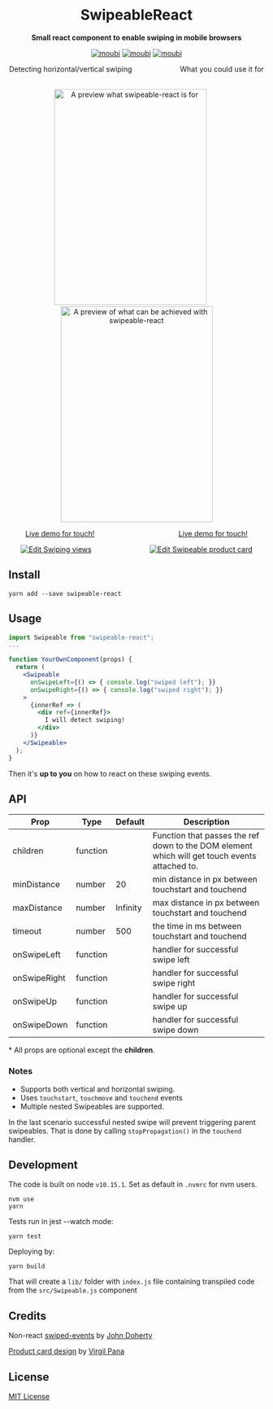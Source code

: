 <div align="center">
<h1>SwipeableReact</h1>

**Small react component to enable swiping in mobile browsers**

[![moubi](https://img.shields.io/circleci/build/gh/moubi/swipeable-react?label=circleci&style=flat-square)](https://circleci.com/gh/moubi/swipeable-react) [![moubi](https://img.shields.io/npm/v/swipeable-react?style=flat-square)](https://www.npmjs.com/package/swipeable-react) [![moubi](https://img.shields.io/github/license/moubi/swipeable-react?style=flat-square)](LICENSE)

Detecting horizontal/vertical swiping &nbsp;&nbsp;&nbsp;&nbsp;&nbsp;&nbsp;&nbsp;&nbsp;&nbsp;&nbsp;&nbsp;&nbsp;&nbsp;&nbsp;&nbsp;&nbsp;&nbsp;&nbsp;&nbsp;&nbsp;&nbsp;&nbsp; What you could use it for &nbsp;&nbsp;&nbsp;&nbsp;&nbsp;&nbsp;&nbsp;&nbsp;&nbsp;&nbsp;&nbsp;

<img alt="A preview what swipeable-react is for" src="src/assets/swipeable_react_preview.gif" width="300" height="424" />&nbsp;&nbsp;&nbsp;&nbsp;&nbsp;&nbsp;
<img alt="A preview of what can be achieved with swipeable-react" src="src/assets/product_card_preview.gif" width="299" height="424" />

[Live demo for touch!](https://u49lp.csb.app/) &nbsp;&nbsp;&nbsp;&nbsp;&nbsp;&nbsp;&nbsp;&nbsp;&nbsp;&nbsp;&nbsp;&nbsp;&nbsp;&nbsp;&nbsp;&nbsp;&nbsp;&nbsp;&nbsp;&nbsp;&nbsp;&nbsp;&nbsp;&nbsp;&nbsp;&nbsp;&nbsp;&nbsp;&nbsp;&nbsp;&nbsp;&nbsp;&nbsp;&nbsp;&nbsp;&nbsp;&nbsp;&nbsp;&nbsp;&nbsp; [Live demo for touch!](https://htntm.csb.app/)

[![Edit Swiping views](https://codesandbox.io/static/img/play-codesandbox.svg)](https://codesandbox.io/s/swiping-views-u49lp?fontsize=14&hidenavigation=1&theme=dark) &nbsp;&nbsp;&nbsp;&nbsp;&nbsp;&nbsp;&nbsp;&nbsp;&nbsp;&nbsp;&nbsp;&nbsp;&nbsp;&nbsp;&nbsp;&nbsp;&nbsp;&nbsp;&nbsp;&nbsp;&nbsp;&nbsp;&nbsp;&nbsp;&nbsp;&nbsp;&nbsp; [![Edit Swipeable product card](https://codesandbox.io/static/img/play-codesandbox.svg)](https://codesandbox.io/s/swipeable-product-card-htntm?fontsize=14&hidenavigation=1&theme=dark)
</div>

## Install
```
yarn add --save swipeable-react
```

## Usage
```jsx
import Swipeable from "swipeable-react";
...

function YourOwnComponent(props) {
  return (
    <Swipeable
      onSwipeLeft={() => { console.log("swiped left"); }}
      onSwipeRight={() => { console.log("swiped right"); }}
    >
      {innerRef => (
        <div ref={innerRef}>
          I will detect swiping!
        </div>
      )}
    </Swipeable>
  );
}
```
Then it's **up to you** on how to react on these swiping events.

## API
| Prop          | Type          | Default  | Description |
| ------------- | ------------- | -------- | ----------- |
| children      | function      |          | Function that passes the ref down to the DOM element which will get touch events attached to. |
| minDistance   | number        | 20       | min distance in px between touchstart and touchend |
| maxDistance   | number        | Infinity | max distance in px between touchstart and touchend |
| timeout       | number        | 500      | the time in ms between touchstart and touchend     |
| onSwipeLeft   | function      |          | handler for successful swipe left                  |
| onSwipeRight  | function      |          | handler for successful swipe right                 |
| onSwipeUp     | function      |          | handler for successful swipe up                    |
| onSwipeDown   | function      |          | handler for successful swipe down                  |

  \* All props are optional except the **children**.

### Notes
 - Supports both vertical and horizontal swiping.
 - Uses `touchstart`, `touchmove` and `touchend` events
 - Multiple nested Swipeables are supported.

 In the last scenario successful nested swipe will prevent triggering parent swipeables. That is done by calling `stopPropagation()` in the `touchend` handler.

## Development
The code is built on node `v10.15.1`. Set as default in `.nvmrc` for nvm users.
```
nvm use
yarn
```

Tests run in jest --watch mode:
```
yarn test
```

Deploying by:
```
yarn build
```
That will create a `lib/` folder with `index.js` file containing transpiled code from the `src/Swipeable.js` component

## Credits
Non-react [swiped-events](https://github.com/john-doherty/swiped-events) by [John Doherty](https://github.com/john-doherty)

[Product card design](https://codepen.io/virgilpana/pen/RNYQwB) by [Virgil Pana](https://dribbble.com/virgilpana)

## License
[MIT License](LICENSE)
